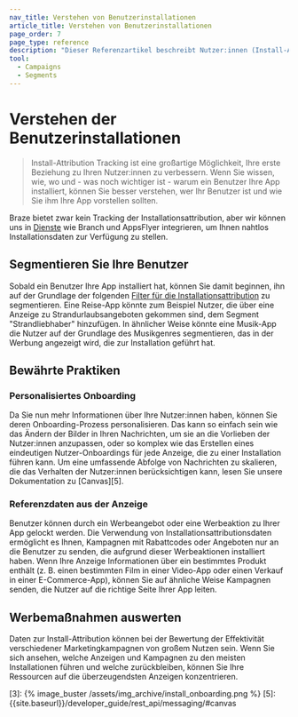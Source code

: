 ```yaml
---
nav_title: Verstehen von Benutzerinstallationen
article_title: Verstehen von Benutzerinstallationen 
page_order: 7
page_type: reference
description: "Dieser Referenzartikel beschreibt Nutzer:innen (Install-Attribution Tracking) und verschiedene Möglichkeiten, diese Informationen in Ihrer Kampagne anzuwenden."
tool:
  - Campaigns
  - Segments
---
```


# Verstehen der Benutzerinstallationen

> Install-Attribution Tracking ist eine großartige Möglichkeit, Ihre erste Beziehung zu Ihren Nutzer:innen zu verbessern. Wenn Sie wissen, wie, wo und - was noch wichtiger ist - warum ein Benutzer Ihre App installiert, können Sie besser verstehen, wer Ihr Benutzer ist und wie Sie ihm Ihre App vorstellen sollten. 

Braze bietet zwar kein Tracking der Installationsattribution, aber wir können uns in [Dienste]({{site.baseurl}}/partners/message_orchestration/attribution) wie Branch und AppsFlyer integrieren, um Ihnen nahtlos Installationsdaten zur Verfügung zu stellen.

## Segmentieren Sie Ihre Benutzer

Sobald ein Benutzer Ihre App installiert hat, können Sie damit beginnen, ihn auf der Grundlage der folgenden [Filter für die Installationsattribution][2] zu segmentieren. Eine Reise-App könnte zum Beispiel Nutzer, die über eine Anzeige zu Strandurlaubsangeboten gekommen sind, dem Segment "Strandliebhaber" hinzufügen. In ähnlicher Weise könnte eine Musik-App die Nutzer auf der Grundlage des Musikgenres segmentieren, das in der Werbung angezeigt wird, die zur Installation geführt hat.

## Bewährte Praktiken

### Personalisiertes Onboarding

Da Sie nun mehr Informationen über Ihre Nutzer:innen haben, können Sie deren Onboarding-Prozess personalisieren. Das kann so einfach sein wie das Ändern der Bilder in Ihren Nachrichten, um sie an die Vorlieben der Nutzer:innen anzupassen, oder so komplex wie das Erstellen eines eindeutigen Nutzer-Onboardings für jede Anzeige, die zu einer Installation führen kann. Um eine umfassende Abfolge von Nachrichten zu skalieren, die das Verhalten der Nutzer:innen berücksichtigen kann, lesen Sie unsere Dokumentation zu [Canvas][5].

### Referenzdaten aus der Anzeige

Benutzer können durch ein Werbeangebot oder eine Werbeaktion zu Ihrer App gelockt werden. Die Verwendung von Installationsattributionsdaten ermöglicht es Ihnen, Kampagnen mit Rabattcodes oder Angeboten nur an die Benutzer zu senden, die aufgrund dieser Werbeaktionen installiert haben. Wenn Ihre Anzeige Informationen über ein bestimmtes Produkt enthält (z. B. einen bestimmten Film in einer Video-App oder einen Verkauf in einer E-Commerce-App), können Sie auf ähnliche Weise Kampagnen senden, die Nutzer auf die richtige Seite Ihrer App leiten.

## Werbemaßnahmen auswerten

Daten zur Install-Attribution können bei der Bewertung der Effektivität verschiedener Marketingkampagnen von großem Nutzen sein. Wenn Sie sich ansehen, welche Anzeigen und Kampagnen zu den meisten Installationen führen und welche zurückbleiben, können Sie Ihre Ressourcen auf die überzeugendsten Anzeigen konzentrieren.

[2]: {{site.baseurl}}/user_guide/engagement_tools/segments/segmentation_filters/#install-attribution
[3]: {% image_buster /assets/img_archive/install_onboarding.png %}
[5]: {{site.baseurl}}/developer_guide/rest_api/messaging/#canvas
